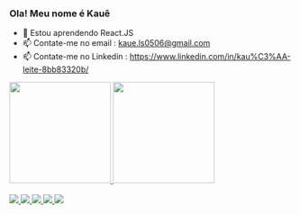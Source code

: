 ### Ola! Meu nome é Kauê


- 🌱 Estou aprendendo React.JS
- 📫 Contate-me no email : kaue.ls0506@gmail.com
- 📫 Contate-me no Linkedin : https://www.linkedin.com/in/kau%C3%AA-leite-8bb83320b/

 <div>
  <a href="https://github.com/Kaue-LS">
  <img height="180em" src="https://github-readme-stats.vercel.app/api?username=Kaue-LS&show_icons=true&theme=dracula&include_all_commits=true&count_private=true"/>
  <img height="180em" src="https://github-readme-stats.vercel.app/api/top-langs/?username=Kaue-LS&layout=compact&langs_count=7&theme=dracula"/>
</div>
 
 <div style="display: inline_block"><br>
<img src="https://img.icons8.com/color/48/000000/html-5--v1.png"/>
  <img src="https://img.icons8.com/color/48/000000/css3.png"/>
  <img src="https://img.icons8.com/color/48/000000/javascript--v2.png"/>
  <img src="https://img.icons8.com/color/48/000000/python--v2.png"/>
  <img src="https://img.icons8.com/ultraviolet/40/000000/react--v2.png"/>
</div>
